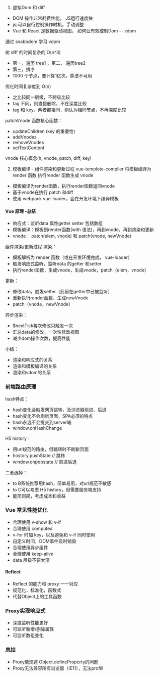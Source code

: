 1. 虚拟Dom 和 diff
- DOM 操作非常耗费性能， JS运行速度快
- jq 可以自行控制操作时机，手动调整
- Vue 和 React 是数据驱动视图， 如何让有效控制Dom -- vdom

通过 snabbdom 学习 vdom

树 diff 的时间复杂的 O(n^3)
- 第一，遍历 tree1； 第二， 遍历tree2
- 第三，排序
- 1000 个节点，要计算1亿次，算法不可用

优化时间复杂度到 O(n)
- 之比较同一层级，不跨级比较
- tag 不同，则直接删除，不在深度比较
- tag 和 key，两者都相同，则认为相同节点，不再深度比较

patchVnode 函数核心函数：
- updateChildren (key 的重要性)
- addVnodes
- removeVnodes
- setTextContent

vnode 核心概念(h, vnode, patch, diff, key)

2. 模板编译 - 组件渲染和更新过程
vue-templete-complier 将模板编译为 render 函数
执行render 函数生成 vnode 

- 模板编译为render函数，执行render函数返回vnode
- 基于vnode在执行 patch 和diff
- 使用 webpack vue-loader，会在开发环境下编译模板

#### Vue 原理 -总结
- 响应式：监听data 属性getter setter 包括数组
- 模板编译：模板到render函数(with 语法)，再到vnode，再到渲染和更新
- vnode： patch(elem, vnode) 和 patch(vnode, newVnode)

组件渲染/更新过程
渲染：
- 模板解析为 render 函数（或在开发环境完成， vue-loader）
- 触发响应式监听，监听data 的getter 和setter
- 执行render函数，生成vnode，生成vnode，patch（elem，vnode）

更新：
- 修改data，触发setter（此前在getter中已被监听）
- 重新执行render函数，生成newVnode
- patch（vnode，newVnode）

异步渲染：
- $nextTick每次修改只触发一次
- 汇总data的修改，一次性修改视图
- 减少dom操作次数，提高性能

小结：
- 渲染和响应式的关系
- 渲染和模板编译的关系
- 渲染和vdom的关系

### 前端路由原理

hash特点：
- hash变化会触发网页跳转，及浏览器前进、后退
- hash变化不会刷新页面，SPA必须的特点
- hash永远不会提交到server端
- window.onHashChange

H5 history：
- 用url规范的路由，但跳转时不刷新页面
- hostory.pushState // 跳转
- window.onpopstate // 前进后退

二者选择：
- to B系统推荐用hash，简单易用，对url规范不敏感
- to C可以考虑 H5 history，但需要服务端支持
- 能简则简，考虑成本和收益

### Vue 常见性能优化
- 合理使用 v-show 和 v-if
- 合理使用 computed
- v-for 时加 key，以及避免和 v-if 同时使用
- 自定义时间，DOM事件及时销毁
- 合理使用异步组件
- 合理使用 keep-alive
- data 层级不要太深

#### Reflect
- Reflect 的能力和 proxy 一一对应
- 规范化，标准化，函数式
- 代替Object上的工具函数

### Proxy实现响应式
- 深度监听性能更好
- 可监听新增/删除属性
- 可监听数组变化

### 总结
- Proxy能规避 Object.defineProperty的问题
- Proxy无法兼容所有浏览器（IE11），无法profill
